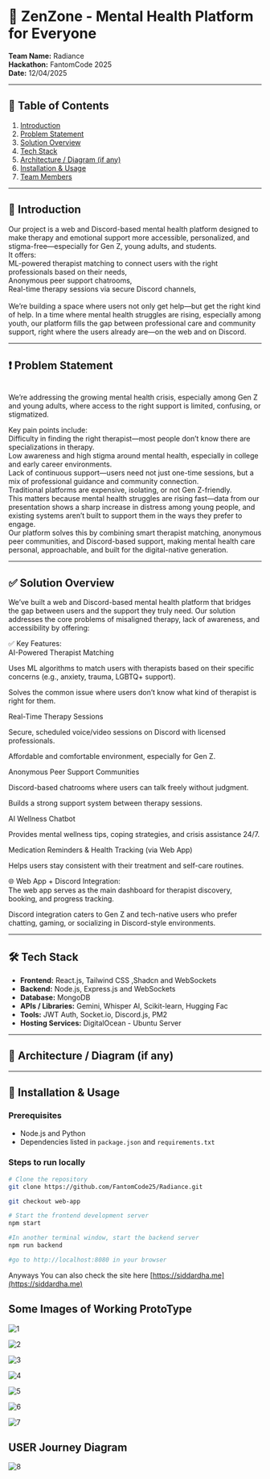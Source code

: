# 🚀 ZenZone - Mental Health Platform for Everyone

**Team Name:** Radiance <br>
**Hackathon:** FantomCode 2025  <br>
**Date:** 12/04/2025

---

## 📖 Table of Contents

1. [Introduction](#-introduction)
2. [Problem Statement](#-problem-statement)
3. [Solution Overview](#-solution-overview)
4. [Tech Stack](#-tech-stack)
5. [Architecture / Diagram (if any)](#-architecture--diagram-if-any)
6. [Installation & Usage](#-installation--usage)
7. [Team Members](#-team-members)

---

## 🧠 Introduction
Our project is a web and Discord-based mental health platform designed to make therapy and emotional support more accessible, personalized, and stigma-free—especially for Gen Z, young adults, and students.
<br>
It offers:<br>
ML-powered therapist matching to connect users with the right professionals based on their needs,<br>
Anonymous peer support chatrooms,<br>
Real-time therapy sessions via secure Discord channels,<br>
<br>
We’re building a space where users not only get help—but get the right kind of help. In a time where mental health struggles are rising, especially among youth, our platform fills the gap between professional care and community support, right where the users already are—on the web and on Discord.

---

## ❗ Problem Statement
<br>
We’re addressing the growing mental health crisis, especially among Gen Z and young adults, where access to the right support is limited, confusing, or stigmatized.<br>

Key pain points include:<br>
Difficulty in finding the right therapist—most people don’t know there are specializations in therapy.<br>
Low awareness and high stigma around mental health, especially in college and early career environments.<br>
Lack of continuous support—users need not just one-time sessions, but a mix of professional guidance and community connection.<br>
Traditional platforms are expensive, isolating, or not Gen Z-friendly.<br>
This matters because mental health struggles are rising fast—data from our presentation shows a sharp increase in distress among young people, and existing systems aren’t built to support them in the ways they prefer to engage.<br>
Our platform solves this by combining smart therapist matching, anonymous peer communities, and Discord-based support, making mental health care personal, approachable, and built for the digital-native generation.

---

## ✅ Solution Overview

We’ve built a web and Discord-based mental health platform that bridges the gap between users and the support they truly need. Our solution addresses the core problems of misaligned therapy, lack of awareness, and accessibility by offering:<br>

✅ Key Features:<br>
AI-Powered Therapist Matching<br>

Uses ML algorithms to match users with therapists based on their specific concerns (e.g., anxiety, trauma, LGBTQ+ support).<br>

Solves the common issue where users don’t know what kind of therapist is right for them.<br>

Real-Time Therapy Sessions<br>

Secure, scheduled voice/video sessions on Discord with licensed professionals.<br>

Affordable and comfortable environment, especially for Gen Z.<br>

Anonymous Peer Support Communities<br>

Discord-based chatrooms where users can talk freely without judgment.<br>

Builds a strong support system between therapy sessions.<br>

AI Wellness Chatbot<br>

Provides mental wellness tips, coping strategies, and crisis assistance 24/7.<br>

Medication Reminders & Health Tracking (via Web App)<br>

Helps users stay consistent with their treatment and self-care routines.<br>

🌐 Web App + Discord Integration:<br>
The web app serves as the main dashboard for therapist discovery, booking, and progress tracking.<br>

Discord integration caters to Gen Z and tech-native users who prefer chatting, gaming, or socializing in Discord-style environments.

---

## 🛠️ Tech Stack

- **Frontend:** React.js, Tailwind CSS ,Shadcn and WebSockets
- **Backend:** Node.js, Express.js and WebSockets  
- **Database:** MongoDB  
- **APIs / Libraries:** Gemini, Whisper AI, Scikit-learn, Hugging Fac  
- **Tools:** JWT Auth, Socket.io, Discord.js, PM2
- **Hosting Services:** DigitalOcean - Ubuntu Server
---

## 🧩 Architecture / Diagram (if any)



---

## 🧪 Installation & Usage

### Prerequisites

- Node.js and Python
- Dependencies listed in `package.json` and `requirements.txt`

### Steps to run locally

```bash
# Clone the repository
git clone https://github.com/FantomCode25/Radiance.git

git checkout web-app

# Start the frontend development server
npm start

#In another terminal window, start the backend server
npm run backend

#go to http://localhost:8080 in your browser
```
Anyways You can also check the site here [https://siddardha.me](https://siddardha.me)


## Some Images of Working ProtoType
![1](https://github.com/user-attachments/assets/3c195f0b-a05d-4443-b639-ddbfb35eb5ee)

![2](https://github.com/user-attachments/assets/5574adab-775a-4189-bc4b-0ff3be986e8c)

![3](https://github.com/user-attachments/assets/f7d1bb5a-a7b4-424e-83e6-761784a2de47)

![4](https://github.com/user-attachments/assets/72b09e27-e6b0-41e4-a16e-7476fa5f24c0)

![5](https://github.com/user-attachments/assets/24a1ac63-eb32-4436-806c-3de04de72d2c)

![6](https://github.com/user-attachments/assets/4c92971b-e939-4012-bc8d-b19c7148f19b)

![7](https://github.com/user-attachments/assets/eccb7a33-eccf-4c52-9bdb-0b6147561794)

## USER Journey Diagram
![8](https://github.com/user-attachments/assets/67cab6d0-c5ca-4fb9-92d1-988e8beef367)
